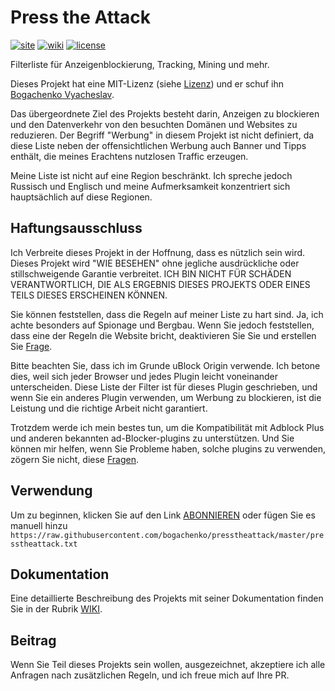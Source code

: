 <!--
This file is part of the Press the Attack project,
Copyright (c) 2018 Bogachenko Vyacheslav

Press the Attack is a free project: you can distribute it and/or modify
it in accordance with the MIT license published by the Massachusetts Institute of Technology.

The Press the Attack project is distributed in the hope that it will be useful,
and is provided "AS IS", WITHOUT ANY WARRANTY, EXPRESSLY EXPRESSED OR IMPLIED.
WE ARE NOT RESPONSIBLE FOR ANY DAMAGES DUE TO THE USE OF THIS PROJECT OR ITS PARTS.
For more information, see the MIT license.

Author: Bogachenko Vyacheslav <https://github.com/bogachenko>
Email: bogachenkove@gmail.com
Github: https://github.com/bogachenko/presstheattack/
Last modified: 27 November 2018
License: MIT <https://github.com/bogachenko/presstheattack/blob/master/LICENSE.md>
Problem reports: https://github.com/bogachenko/presstheattack/issues
Title: README.de-DE.md
URL: https://raw.githubusercontent.com/bogachenko/presstheattack/master/README.de-DE.md
Wiki: https://github.com/bogachenko/presstheattack/wiki

Download the entire Press the Attack project at https://github.com/bogachenko/presstheattack/archive/master.zip -->

# Press the Attack
[![site](https://img.shields.io/badge/site-up-%233fb912.svg)](https://bogachenko.github.io/presstheattack/)
[![wiki](https://img.shields.io/badge/wiki-up-%233fb912.svg)](https://github.com/bogachenko/presstheattack/wiki)
[![license](https://img.shields.io/badge/license-MIT-%233fb912.svg)](https://raw.githubusercontent.com/bogachenko/presstheattack/master/LICENSE.md)

Filterliste für Anzeigenblockierung, Tracking, Mining und mehr.

Dieses Projekt hat eine MIT-Lizenz (siehe [Lizenz](https://raw.githubusercontent.com/bogachenko/presstheattack/master/LICENSE.md)) und er schuf ihn [Bogachenko Vyacheslav](https://github.com/bogachenko).

Das übergeordnete Ziel des Projekts besteht darin, Anzeigen zu blockieren und den Datenverkehr von den besuchten Domänen und Websites zu reduzieren.
Der Begriff "Werbung" in diesem Projekt ist nicht definiert, da diese Liste neben der offensichtlichen Werbung auch Banner und Tipps enthält, die meines Erachtens nutzlosen Traffic erzeugen.

Meine Liste ist nicht auf eine Region beschränkt. Ich spreche jedoch Russisch und Englisch und meine Aufmerksamkeit konzentriert sich hauptsächlich auf diese Regionen.

## Haftungsausschluss

Ich Verbreite dieses Projekt in der Hoffnung, dass es nützlich sein wird. Dieses Projekt wird "WIE BESEHEN" ohne jegliche ausdrückliche oder stillschweigende Garantie verbreitet. ICH BIN NICHT FÜR SCHÄDEN VERANTWORTLICH, DIE ALS ERGEBNIS DIESES PROJEKTS ODER EINES TEILS DIESES ERSCHEINEN KÖNNEN.

Sie können feststellen, dass die Regeln auf meiner Liste zu hart sind. Ja, ich achte besonders auf Spionage und Bergbau.
Wenn Sie jedoch feststellen, dass eine der Regeln die Website bricht, deaktivieren Sie Sie und erstellen Sie [Frage](https://github.com/bogachenko/presstheattack/issues).

Bitte beachten Sie, dass ich im Grunde uBlock Origin verwende. Ich betone dies, weil sich jeder Browser und jedes Plugin leicht voneinander unterscheiden. Diese Liste der Filter ist für dieses Plugin geschrieben, und wenn Sie ein anderes Plugin verwenden, um Werbung zu blockieren, ist die Leistung und die richtige Arbeit nicht garantiert.

Trotzdem werde ich mein bestes tun, um die Kompatibilität mit Adblock Plus und anderen bekannten ad-Blocker-plugins zu unterstützen. Und Sie können mir helfen, wenn Sie Probleme haben, solche plugins zu verwenden, zögern Sie nicht, diese [Fragen](https://github.com/bogachenko/presstheattack/issues).

## Verwendung

Um zu beginnen, klicken Sie auf den Link [ABONNIEREN](https://subscribe.adblockplus.org/?location=https%3A%2F%2Fraw.githubusercontent.com%2Fbogachenko%2Fpresstheattack%2Fmaster%2Fpresstheattack.txt&title=Press%20the%20Attack) oder fügen Sie es manuell hinzu `https://raw.githubusercontent.com/bogachenko/presstheattack/master/presstheattack.txt`

## Dokumentation

Eine detaillierte Beschreibung des Projekts mit seiner Dokumentation finden Sie in der Rubrik [WIKI](https://github.com/bogachenko/presstheattack/wiki).

## Beitrag

Wenn Sie Teil dieses Projekts sein wollen, ausgezeichnet, akzeptiere ich alle Anfragen nach zusätzlichen Regeln, und ich freue mich auf Ihre PR.